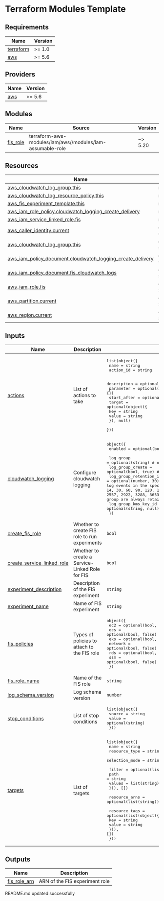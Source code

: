 # Terraform Modules Template

<!-- BEGIN_TF_DOCS -->
## Requirements

| Name | Version |
|------|---------|
| <a name="requirement_terraform"></a> [terraform](#requirement\_terraform) | >= 1.0 |
| <a name="requirement_aws"></a> [aws](#requirement\_aws) | >= 5.6 |

## Providers

| Name | Version |
|------|---------|
| <a name="provider_aws"></a> [aws](#provider\_aws) | >= 5.6 |

## Modules

| Name | Source | Version |
|------|--------|---------|
| <a name="module_fis_role"></a> [fis\_role](#module\_fis\_role) | terraform-aws-modules/iam/aws//modules/iam-assumable-role | ~> 5.20 |

## Resources

| Name | Type |
|------|------|
| [aws_cloudwatch_log_group.this](https://registry.terraform.io/providers/hashicorp/aws/latest/docs/resources/cloudwatch_log_group) | resource |
| [aws_cloudwatch_log_resource_policy.this](https://registry.terraform.io/providers/hashicorp/aws/latest/docs/resources/cloudwatch_log_resource_policy) | resource |
| [aws_fis_experiment_template.this](https://registry.terraform.io/providers/hashicorp/aws/latest/docs/resources/fis_experiment_template) | resource |
| [aws_iam_role_policy.cloudwatch_logging_create_delivery](https://registry.terraform.io/providers/hashicorp/aws/latest/docs/resources/iam_role_policy) | resource |
| [aws_iam_service_linked_role.fis](https://registry.terraform.io/providers/hashicorp/aws/latest/docs/resources/iam_service_linked_role) | resource |
| [aws_caller_identity.current](https://registry.terraform.io/providers/hashicorp/aws/latest/docs/data-sources/caller_identity) | data source |
| [aws_cloudwatch_log_group.this](https://registry.terraform.io/providers/hashicorp/aws/latest/docs/data-sources/cloudwatch_log_group) | data source |
| [aws_iam_policy_document.cloudwatch_logging_create_delivery](https://registry.terraform.io/providers/hashicorp/aws/latest/docs/data-sources/iam_policy_document) | data source |
| [aws_iam_policy_document.fis_cloudwatch_logs](https://registry.terraform.io/providers/hashicorp/aws/latest/docs/data-sources/iam_policy_document) | data source |
| [aws_iam_role.fis](https://registry.terraform.io/providers/hashicorp/aws/latest/docs/data-sources/iam_role) | data source |
| [aws_partition.current](https://registry.terraform.io/providers/hashicorp/aws/latest/docs/data-sources/partition) | data source |
| [aws_region.current](https://registry.terraform.io/providers/hashicorp/aws/latest/docs/data-sources/region) | data source |

## Inputs

| Name | Description | Type | Default | Required |
|------|-------------|------|---------|:--------:|
| <a name="input_actions"></a> [actions](#input\_actions) | List of actions to take | <pre>list(object({<br>    name      = string<br>    action_id = string<br><br>    description = optional(string)<br>    parameter   = optional(map(string), {})<br>    start_after = optional(list(string))<br>    target = optional(object({<br>      key   = string<br>      value = string<br>    }), null)<br>  }))</pre> | n/a | yes |
| <a name="input_cloudwatch_logging"></a> [cloudwatch\_logging](#input\_cloudwatch\_logging) | Configure cloudwatch logging | <pre>object({<br>    enabled = optional(bool, false)<br><br>    log_group                   = optional(string)     # name of log group<br>    log_group_create            = optional(bool, true) # create log group<br>    log_group_retention_in_days = optional(number, 30) #  Specifies the number of days you want to retain log events in the specified log group. Possible values are: 1, 3, 5, 7, 14, 30, 60, 90, 120, 150, 180, 365, 400, 545, 731, 1096, 1827, 2192, 2557, 2922, 3288, 3653, and 0. If you select 0, the events in the log group are always retained and never expire.<br>    log_group_kms_key_id        = optional(string, null)<br>  })</pre> | <pre>{<br>  "enabled": false<br>}</pre> | no |
| <a name="input_create_fis_role"></a> [create\_fis\_role](#input\_create\_fis\_role) | Whether to create FIS role to run experiments | `bool` | `true` | no |
| <a name="input_create_service_linked_role"></a> [create\_service\_linked\_role](#input\_create\_service\_linked\_role) | Whether to create a Service-Linked Role for FIS | `bool` | `true` | no |
| <a name="input_experiment_description"></a> [experiment\_description](#input\_experiment\_description) | Description of the FIS experiment | `string` | `"An experiment"` | no |
| <a name="input_experiment_name"></a> [experiment\_name](#input\_experiment\_name) | Name of FIS experiment | `string` | `"experiment"` | no |
| <a name="input_fis_policies"></a> [fis\_policies](#input\_fis\_policies) | Types of policies to attach to the FIS role | <pre>object({<br>    ec2     = optional(bool, false)<br>    ecs     = optional(bool, false)<br>    eks     = optional(bool, false)<br>    network = optional(bool, false)<br>    rds     = optional(bool, false)<br>    ssm     = optional(bool, false)<br>  })</pre> | `{}` | no |
| <a name="input_fis_role_name"></a> [fis\_role\_name](#input\_fis\_role\_name) | Name of the FIS role | `string` | `"fis-experiment"` | no |
| <a name="input_log_schema_version"></a> [log\_schema\_version](#input\_log\_schema\_version) | Log schema version | `number` | `2` | no |
| <a name="input_stop_conditions"></a> [stop\_conditions](#input\_stop\_conditions) | List of stop conditions | <pre>list(object({<br>    source = string<br>    value  = optional(string)<br>  }))</pre> | n/a | yes |
| <a name="input_targets"></a> [targets](#input\_targets) | List of targets | <pre>list(object({<br>    name           = string<br>    resource_type  = string<br>    selection_mode = string<br><br>    filter = optional(list(object({<br>      path   = string<br>      values = list(string)<br>    })), [])<br><br>    resource_arns = optional(list(string))<br><br>    resource_tags = optional(list(object({<br>      key   = string<br>      value = string<br>    })), [])<br>  }))</pre> | n/a | yes |

## Outputs

| Name | Description |
|------|-------------|
| <a name="output_fis_role_arn"></a> [fis\_role\_arn](#output\_fis\_role\_arn) | ARN of the FIS experiment role |
<!-- END_TF_DOCS -->
<!-- BEGINNING OF PRE-COMMIT-TERRAFORM DOCS HOOK -->
README.md updated successfully
<!-- END OF PRE-COMMIT-TERRAFORM DOCS HOOK -->
